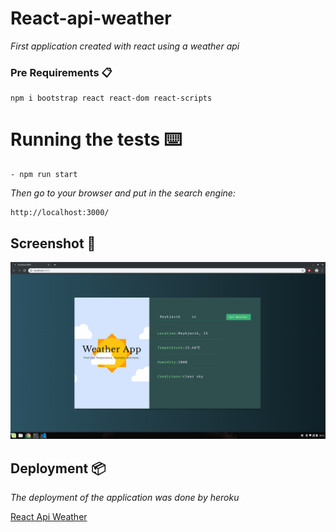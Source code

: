 # React-api-weather
_First application created with react using a weather api_

### Pre Requirements 📋

```
npm i bootstrap react react-dom react-scripts
```
# Running the tests ⌨️

```
- npm run start
```
_Then go to your browser and put in the search engine:_
```
http://localhost:3000/
```
## Screenshot 📌
![alt text](https://github.com/franciscopugh/react-api-weather/blob/master/docs/capture.jpg)

## Deployment  📦
_The deployment of the application was done by heroku_         

[React Api Weather](https://react-api-weather-app.herokuapp.com/)